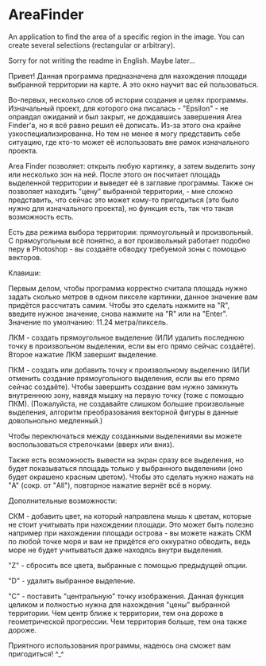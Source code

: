 # AreaFinder
An application to find the area of a specific region in the image. You can create several selections (rectangular or arbitrary).

Sorry for not writing the readme in English. Maybe later...

Привет! Данная программа предназначена для нахождения площади выбранной территории на карте.
А это окно научит вас ей пользоваться.

Во-первых, несколько слов об истории создания и целях программы. Изначальный проект, для которого она писалась - "Epsilon" - не оправдал ожиданий и был закрыт, не дождавшись завершения Area Finder'a, но я всё равно решил её дописать. Из-за этого она крайне узкоспециализированна. Но тем не менее я могу представить себе ситуацию, где кто-то может её использовать вне рамок изначального проекта.

Area Finder позволяет: открыть любую картинку, а затем выделить зону или несколько зон на ней. После этого он посчитает площадь выделенной территории и выведет её в заглавие программы. Также он позволяет находить "цену" выбранной территории, - мне сложно представить, что сейчас это может кому-то пригодиться (это было нужно для изначального проекта), но функция есть, так что такая возможность есть.

Есть два режима выбора территории: прямоугольный и произвольный. С прямоугольным всё понятно, а вот произвольный работает подобно перу в Photoshop - вы создаёте обводку требуемой зоны с помощью векторов.

Клавиши:

Первым делом, чтобы программа корректно считала площадь нужно задать сколько метров в одном пикселе картинки, данное значение вам придётся рассчитать самим. Чтобы это сделать нажмите на "R", введите нужное значение, снова нажмите на "R" или на "Enter". Значение по умолчанию: 11.24 метра/пиксель.

ЛКМ - создать прямоугольное выделение (ИЛИ удалить последнюю точку в произвольном выделении, если вы его прямо сейчас создаёте). Второе нажатие ЛКМ завершит выделение.

ПКМ - создать или добавить точку к произвольному выделению (ИЛИ отменить создание прямоугольного выделения, если вы его прямо сейчас создаёте). Чтобы завершить создание вам нужно замкнуть внутреннюю зону, навядя мышку на первую точку (тоже с помощью ПКМ). (Пожалуйста, не создавайте слишком большие произвольные выделения, алгоритм преобразования векторной фигуры в данные довольнольно медленный.)

Чтобы переключаться между созданными выделениями вы можете воспользоваться стрелочками (вверх или вниз).

Также есть возможность вывести на экран сразу все выделения, но будет показываться площадь только у выбранного выделенияи (оно будет окрашено красным цветом). Чтобы это сделать нужно нажать на "A" (сокр. от "All"), повторное нажатие вернёт всё в норму.

Дополнительные возможности:

СКМ - добавить цвет, на который направлена мышь к цветам, которые не стоит учитывать при нахождении площади. Это может быть полезно например при нахождении площади острова - вы можете нажать СКМ по любой точке моря и вам не придётся его оккуратно обводить, ведь море не будет учитываться даже находясь внутри выделения.

"Z" - сбросить все цвета, выбранные с помощью предыдущей опции.

"D" - удалить выбранное выделение.

"С" - поставить "центральную" точку изображения. Данная функция целиком и полностью нужна для нахождения "цены" выбранной территории. Чем центр ближе к территории, тем она дороже в геометрической прогрессии. Чем территория больше, тем она также дороже.

Приятного использования программы, надеюсь она сможет вам пригодиться! ^_^
